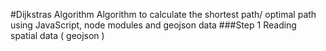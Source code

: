 #Dijkstras Algorithm
Algorithm to calculate the shortest path/ optimal path using JavaScript, node modules and geojson data
###Step 1
Reading spatial data ( geojson )
